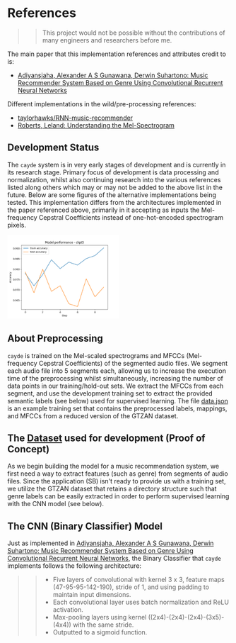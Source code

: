 # References
>> This project would not be possible without the contributions of many engineers and researchers before me.

The main paper that this implementation references and attributes credit to is:
* [Adiyansjaha, Alexander A S Gunawana, Derwin Suhartono: Music Recommender System Based on Genre Using Convolutional Recurrent Neural Networks](https://www.sciencedirect.com/science/article/pii/S1877050919310646)

Different implementations in the wild/pre-processing references:
* [taylorhawks/RNN-music-recommender](https://github.com/taylorhawks/RNN-music-recommender)
* [Roberts, Leland: Understanding the Mel-Spectrogram](https://medium.com/analytics-vidhya/understanding-the-mel-spectrogram-fca2afa2ce53)

## Development Status
The `cayde` system is in very early stages of development and is currently in its research stage. Primary focus of development is data processing and normalization, whilst also continuing research into the various references listed along others which may or may not be added to the above list in the future. Below are some figures of the alternative implementations being tested. This implementation differs from the architectures implemented in the paper referenced above, primarily in it accepting as inputs the Mel-frequency Cepstral Coefficients instead of one-hot-encoded spectrogram pixels.

<img src="perf/model_performance-ckpt5.png" alt="image1" style="width:50%; display:inline-block;">

## About Preprocessing
`cayde` is trained on the Mel-scaled spectrograms and MFCCs (Mel-frequency Cepstral Coefficients) of the segmented audio files. We segment each audio file into 5 segments each, allowing us to increase the execution time of the preprocessing whilst simultaneously, increasing the number of data points in our training/hold-out sets. We extract the MFCCs from each segment, and use the development training set to extract the provided semantic labels (see below) used for supervised learning. The file [data.json](https://github.com/phasewalk1/cayde/blob/master/data.json) is an example training set that contains the preprocessed labels, mappings, and MFCCs from a reduced version of the GTZAN dataset. 

## The [Dataset](https://www.kaggle.com/datasets/andradaolteanu/gtzan-dataset-music-genre-classification?resource=download) used for development (Proof of Concept)
As we begin building the model for a music recommendation system, we first need a way to extract features (such as genre) from segments of audio files. Since the application (SB) isn't ready to provide us with a training set, we utilize the GTZAN dataset that retains a directory structure such that genre labels can be easily extracted in order to perform supervised learning with the CNN model (see below).

## The CNN (Binary Classifier) Model
Just as implemented in [Adiyansjaha, Alexander A S Gunawana, Derwin Suhartono: Music Recommender System Based on Genre Using Convolutional Recurrent Neural Networks](https://www.sciencedirect.com/science/article/pii/S1877050919310646), the Binary Classifier that `cayde` implements follows the following architecture:
>> * Five layers of convolutional with kernel 3 x 3, feature maps (47-95-95-142-190), stride of 1, and using padding to maintain input dimensions.
>> * Each convolutional layer uses batch normalization and ReLU activation.
>> * Max-pooling layers using kernel ((2x4)-(2x4)-(2x4)-(3x5)-(4x4)) with the same stride.
>> * Outputted to a sigmoid function.